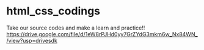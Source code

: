 # html_css_codings
Take our source codes and make a  learn and practice!!
 https://drive.google.com/file/d/1eW8rPJHd0yy7GrZYdG3mkm6w_Nx84WN_/view?usp=drivesdk

